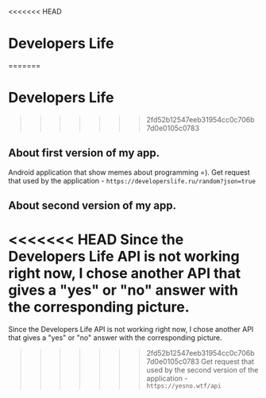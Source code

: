 <<<<<<< HEAD
# Developers Life
=======
# Developers Life 
>>>>>>> 2fd52b12547eeb31954cc0c706b7d0e0105c0783
## About first version of my app.
Android application that show memes about programming =).
Get request that used by the application - `https://developerslife.ru/random?json=true`
## About second version of my app.
<<<<<<< HEAD
Since the Developers Life API is not working right now, I chose another API that gives a "yes" or "no" answer with the corresponding picture.
=======
Since the Developers Life API is not working right now, I chose another API that gives a "yes" or "no" answer with the corresponding picture. 
>>>>>>> 2fd52b12547eeb31954cc0c706b7d0e0105c0783
Get request that used by the second version of the application - `https://yesno.wtf/api`
